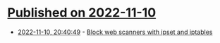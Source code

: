 # [Published on 2022-11-10](index.md)

* [2022-11-10, 20:40:49](https://news.ycombinator.com/item?id=33552986) - [Block web scanners with ipset and iptables](https://nbailey.ca/post/block-scanners/)

